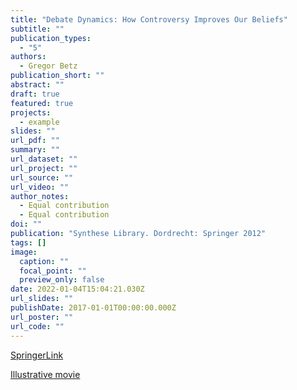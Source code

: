 ```yaml
---
title: "Debate Dynamics: How Controversy Improves Our Beliefs"
subtitle: ""
publication_types:
  - "5"
authors:
  - Gregor Betz
publication_short: ""
abstract: ""
draft: true
featured: true
projects:
  - example
slides: ""
url_pdf: ""
summary: ""
url_dataset: ""
url_project: ""
url_source: ""
url_video: ""
author_notes:
  - Equal contribution
  - Equal contribution
doi: ""
publication: "Synthese Library. Dordrecht: Springer 2012"
tags: []
image:
  caption: ""
  focal_point: ""
  preview_only: false
date: 2022-01-04T15:04:21.030Z
url_slides: ""
publishDate: 2017-01-01T00:00:00.000Z
url_poster: ""
url_code: ""
---
```

[SpringerLink](http://dx.doi.org/10.1007/978-94-007-4599-5)

[Illustrative movie](http://youtu.be/aIFq8McAoZY)